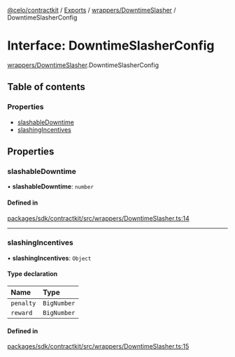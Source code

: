 [@celo/contractkit](../README.md) / [Exports](../modules.md) / [wrappers/DowntimeSlasher](../modules/wrappers_DowntimeSlasher.md) / DowntimeSlasherConfig

# Interface: DowntimeSlasherConfig

[wrappers/DowntimeSlasher](../modules/wrappers_DowntimeSlasher.md).DowntimeSlasherConfig

## Table of contents

### Properties

- [slashableDowntime](wrappers_DowntimeSlasher.DowntimeSlasherConfig.md#slashabledowntime)
- [slashingIncentives](wrappers_DowntimeSlasher.DowntimeSlasherConfig.md#slashingincentives)

## Properties

### slashableDowntime

• **slashableDowntime**: `number`

#### Defined in

[packages/sdk/contractkit/src/wrappers/DowntimeSlasher.ts:14](https://github.com/celo-org/developer-tooling/blob/master/packages/sdk/contractkit/src/wrappers/DowntimeSlasher.ts#L14)

___

### slashingIncentives

• **slashingIncentives**: `Object`

#### Type declaration

| Name | Type |
| :------ | :------ |
| `penalty` | `BigNumber` |
| `reward` | `BigNumber` |

#### Defined in

[packages/sdk/contractkit/src/wrappers/DowntimeSlasher.ts:15](https://github.com/celo-org/developer-tooling/blob/master/packages/sdk/contractkit/src/wrappers/DowntimeSlasher.ts#L15)

